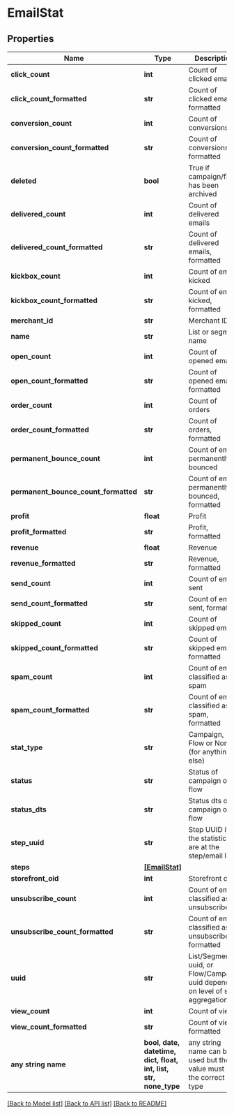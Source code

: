 # EmailStat


## Properties
Name | Type | Description | Notes
------------ | ------------- | ------------- | -------------
**click_count** | **int** | Count of clicked emails | [optional] 
**click_count_formatted** | **str** | Count of clicked emails, formatted | [optional] 
**conversion_count** | **int** | Count of conversions | [optional] 
**conversion_count_formatted** | **str** | Count of conversions, formatted | [optional] 
**deleted** | **bool** | True if campaign/flow has been archived | [optional] 
**delivered_count** | **int** | Count of delivered emails | [optional] 
**delivered_count_formatted** | **str** | Count of delivered emails, formatted | [optional] 
**kickbox_count** | **int** | Count of emails kicked | [optional] 
**kickbox_count_formatted** | **str** | Count of emails kicked, formatted | [optional] 
**merchant_id** | **str** | Merchant ID | [optional] 
**name** | **str** | List or segment name | [optional] 
**open_count** | **int** | Count of opened emails | [optional] 
**open_count_formatted** | **str** | Count of opened emails, formatted | [optional] 
**order_count** | **int** | Count of orders | [optional] 
**order_count_formatted** | **str** | Count of orders, formatted | [optional] 
**permanent_bounce_count** | **int** | Count of emails permanently bounced | [optional] 
**permanent_bounce_count_formatted** | **str** | Count of emails permanently bounced, formatted | [optional] 
**profit** | **float** | Profit | [optional] 
**profit_formatted** | **str** | Profit, formatted | [optional] 
**revenue** | **float** | Revenue | [optional] 
**revenue_formatted** | **str** | Revenue, formatted | [optional] 
**send_count** | **int** | Count of emails sent | [optional] 
**send_count_formatted** | **str** | Count of emails sent, formatted | [optional] 
**skipped_count** | **int** | Count of skipped emails | [optional] 
**skipped_count_formatted** | **str** | Count of skipped emails, formatted | [optional] 
**spam_count** | **int** | Count of emails classified as spam | [optional] 
**spam_count_formatted** | **str** | Count of emails classified as spam, formatted | [optional] 
**stat_type** | **str** | Campaign, Flow or None (for anything else) | [optional] 
**status** | **str** | Status of campaign or flow | [optional] 
**status_dts** | **str** | Status dts of campaign or flow | [optional] 
**step_uuid** | **str** | Step UUID if the statistics are at the step/email level | [optional] 
**steps** | [**[EmailStat]**](EmailStat.md) |  | [optional] 
**storefront_oid** | **int** | Storefront oid | [optional] 
**unsubscribe_count** | **int** | Count of emails classified as unsubscribe | [optional] 
**unsubscribe_count_formatted** | **str** | Count of emails classified as unsubscribe, formatted | [optional] 
**uuid** | **str** | List/Segment uuid, or Flow/Campaign uuid depending on level of stat aggregation. | [optional] 
**view_count** | **int** | Count of views | [optional] 
**view_count_formatted** | **str** | Count of views, formatted | [optional] 
**any string name** | **bool, date, datetime, dict, float, int, list, str, none_type** | any string name can be used but the value must be the correct type | [optional]

[[Back to Model list]](../README.md#documentation-for-models) [[Back to API list]](../README.md#documentation-for-api-endpoints) [[Back to README]](../README.md)


